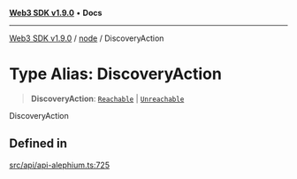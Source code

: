 [**Web3 SDK v1.9.0**](../../../README.md) • **Docs**

***

[Web3 SDK v1.9.0](../../../globals.md) / [node](../README.md) / DiscoveryAction

# Type Alias: DiscoveryAction

> **DiscoveryAction**: [`Reachable`](../interfaces/Reachable.md) \| [`Unreachable`](../interfaces/Unreachable.md)

DiscoveryAction

## Defined in

[src/api/api-alephium.ts:725](https://github.com/Mystic-Nayy/alephium-web3/blob/ee41f5e0e7d7fb0b155fe62f05b2ac03772895ca/packages/web3/src/api/api-alephium.ts#L725)

